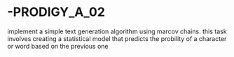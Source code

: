 # -PRODIGY_A_02
implement a simple text generation algorithm using marcov chains. this task involves creating a statistical model that predicts the probility of a character or word based on the previous one
